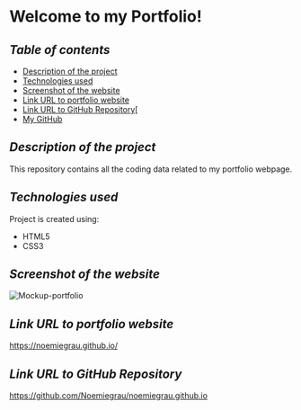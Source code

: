 # **Welcome to my Portfolio!**

## **_Table of contents_**
* [Description of the project](#description-of-the-project)
* [Technologies used](#technologies-used)
* [Screenshot of the website](#screenshot-of-the-website)
* [Link URL to portfolio website](#link-URL-to-portfolio-website)
* [Link URL to GitHub Repository](#link-URL-to-GitHub-Repository)[
* [My GitHub](https://github.com/Noemiegrau)


## **_Description of the project_**
This repository contains all the coding data related to my portfolio webpage.

## **_Technologies used_**
Project is created using:
* HTML5
* CSS3

## **_Screenshot of the website_**
![Mockup-portfolio](https://user-images.githubusercontent.com/78329298/109439280-912ac080-79e2-11eb-8e94-30f379889462.png)


## **_Link URL to portfolio website_**
https://noemiegrau.github.io/


## **_Link URL to GitHub Repository_**
https://github.com/Noemiegrau/noemiegrau.github.io


